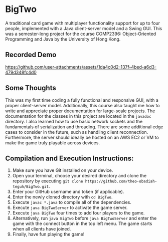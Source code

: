 # BigTwo
A traditional card game with multiplayer functionality support for up to four people, implemented with a Java client-server model and a Swing GUI. This was a semester-long project for the course COMP2396: Object-Oriented Programming and Java by the University of Hong Kong.

## Recorded Demo
https://github.com/user-attachments/assets/1da4c0d2-137f-4bed-a6d3-479d348fc4d0

## Some Thoughts
This was my first time coding a fully functional and responsive GUI, with a proper client-server model. Additionally, this course also taught me how to write and appreciate proper documentation for large-scale projects. The documentation for the classes in this project are located in the `javadoc` directory. I also learned how to use basic network sockets and the fundamentals of serialization and threading. There are some additional edge cases to consider in the future, such as handling client reconnection. Furthermore, the server should ideally be hosted on an AWS EC2 or VM to make the game truly playable across devices.

## Compilation and Execution Instructions:
1. Make sure you have Git installed on your device.
1. Open your terminal, choose your desired directory and clone the repository by executing `git clone https://github.com/theo-obadiah-teguh/BigTwo.git`.
1. Enter your GitHub username and token (if applicable).
1. Enter the newly cloned directory with `cd BigTwo`.
1. Execute `javac *.java` to compile all of the dependencies.
1. Execute `java BigTwoServer` to activate the game server.
1. Execute `java BigTwo` four times to add four players to the game.
1. Alternatively, run `java BigTwo` before `java BigTwoServer` and enter the game with the connect button in the top left menu. The game starts when all clients have joined.
1. Finally, have fun playing the game!
